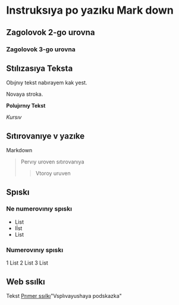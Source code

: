 # Instruksıya po yazıku Mark down

## Zagolovok 2-go urovna
### Zagolovok 3-go urovna


## Stılızasıya Teksta

Obıjnıy  tekst nabırayem kak yest.

Novaya stroka.

**Polujırnıy Tekst**

*Kursıv*

## Sıtırovanıye v yazıke
Markdown
>Pervıy uroven sıtırovanıya
>>Vtoroy uruven

## Spıskı
### Ne numerovınıy spıskı
* List
* lİst
* List
### Numerovınıy spıskı
1 List
2 List
3 List

## Web ssılkı
Tekst [Prımer ssılkı](htpp.example.com)"Vsplıvayushaya podskazka"